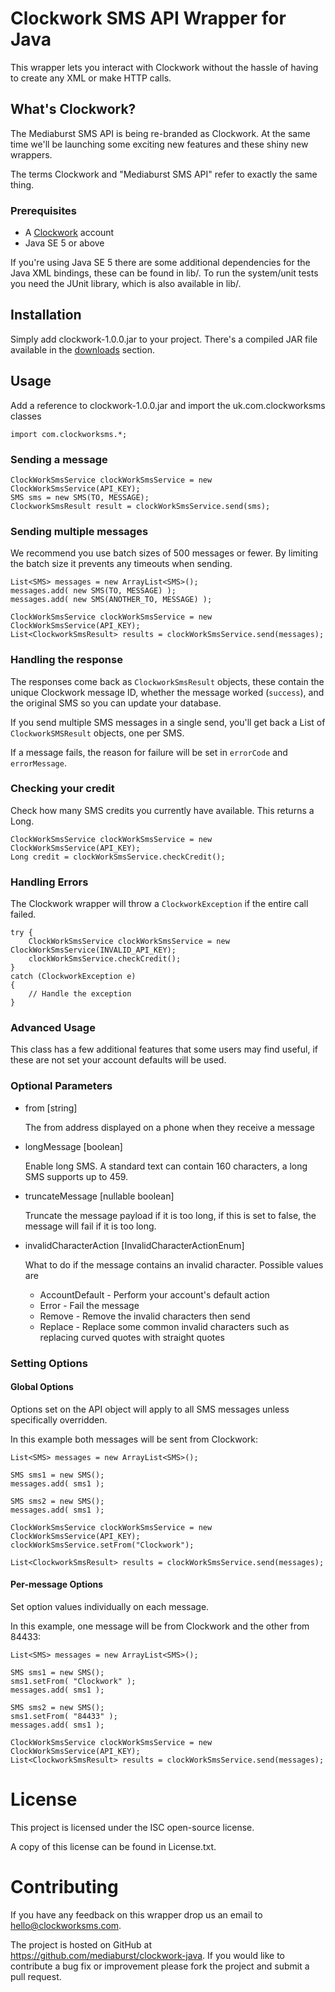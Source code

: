 # Clockwork SMS API Wrapper for Java

This wrapper lets you interact with Clockwork without the hassle of having to create any XML or make HTTP calls.

## What's Clockwork?

The Mediaburst SMS API is being re-branded as Clockwork. At the same time we'll be launching some exciting new features
and these shiny new wrappers.

The terms Clockwork and "Mediaburst SMS API" refer to exactly the same thing.

### Prerequisites

* A [Clockwork][2] account
* Java SE 5 or above

If you're using Java SE 5 there are some additional dependencies for the Java XML bindings, these can be found in lib/. To run the system/unit tests you need the JUnit library, which is also available in lib/.

## Installation

Simply add clockwork-1.0.0.jar to your project. There's a compiled JAR file available in the [downloads][3] section.

## Usage

Add a reference to clockwork-1.0.0.jar and import the uk.com.clockworksms classes

    import com.clockworksms.*;

### Sending a message
    
	ClockWorkSmsService clockWorkSmsService = new ClockWorkSmsService(API_KEY);
	SMS sms = new SMS(TO, MESSAGE);			
	ClockworkSmsResult result = clockWorkSmsService.send(sms);

### Sending multiple messages

We recommend you use batch sizes of 500 messages or fewer. By limiting the batch size it prevents any timeouts when sending.

	List<SMS> messages = new ArrayList<SMS>();
	messages.add( new SMS(TO, MESSAGE) );
	messages.add( new SMS(ANOTHER_TO, MESSAGE) );
			
	ClockWorkSmsService clockWorkSmsService = new ClockWorkSmsService(API_KEY);
	List<ClockworkSmsResult> results = clockWorkSmsService.send(messages);

### Handling the response

The responses come back as `ClockworkSmsResult` objects, these contain the unique Clockwork message ID, whether the message worked (`success`), and the original SMS so you can update your database.

If you send multiple SMS messages in a single send, you'll get back a List of `ClockworkSMSResult` objects, one per SMS.

If a message fails, the reason for failure will be set in `errorCode` and `errorMessage`.  

### Checking your credit

Check how many SMS credits you currently have available. This returns a Long.

    ClockWorkSmsService clockWorkSmsService = new ClockWorkSmsService(API_KEY);			
    Long credit = clockWorkSmsService.checkCredit();
    
### Handling Errors

The Clockwork wrapper will throw a `ClockworkException` if the entire call failed.

	try {
		ClockWorkSmsService clockWorkSmsService = new ClockWorkSmsService(INVALID_API_KEY);
		clockWorkSmsService.checkCredit();
	}
    catch (ClockworkException e)
    {
        // Handle the exception
	}
    

### Advanced Usage

This class has a few additional features that some users may find useful, if these are not set your account defaults will be used.

### Optional Parameters

*   from [string]

    The from address displayed on a phone when they receive a message

*   longMessage [boolean]  

    Enable long SMS. A standard text can contain 160 characters, a long SMS supports up to 459.

*   truncateMessage [nullable boolean]  

    Truncate the message payload if it is too long, if this is set to false, the message will fail if it is too long.

*	invalidCharacterAction [InvalidCharacterActionEnum]

	What to do if the message contains an invalid character. Possible values are
    * AccountDefault - Perform your account's default action
	* Error			 - Fail the message
	* Remove		 - Remove the invalid characters then send
	* Replace		 - Replace some common invalid characters such as replacing curved quotes with straight quotes

### Setting Options

#### Global Options

Options set on the API object will apply to all SMS messages unless specifically overridden.

In this example both messages will be sent from Clockwork:

	List<SMS> messages = new ArrayList<SMS>();
			
	SMS sms1 = new SMS();
	messages.add( sms1 );
			
	SMS sms2 = new SMS();
    messages.add( sms1 );
	
	ClockWorkSmsService clockWorkSmsService = new ClockWorkSmsService(API_KEY);
    clockWorkSmsService.setFrom("Clockwork");

	List<ClockworkSmsResult> results = clockWorkSmsService.send(messages);
        
#### Per-message Options

Set option values individually on each message.

In this example, one message will be from Clockwork and the other from 84433:

	List<SMS> messages = new ArrayList<SMS>();
			
	SMS sms1 = new SMS();
	sms1.setFrom( "Clockwork" );
	messages.add( sms1 );
			
	SMS sms2 = new SMS();
	sms1.setFrom( "84433" );
	messages.add( sms1 );
			
	ClockWorkSmsService clockWorkSmsService = new ClockWorkSmsService(API_KEY);
	List<ClockworkSmsResult> results = clockWorkSmsService.send(messages);


# License

This project is licensed under the ISC open-source license.

A copy of this license can be found in License.txt.

# Contributing

If you have any feedback on this wrapper drop us an email to hello@clockworksms.com.

The project is hosted on GitHub at https://github.com/mediaburst/clockwork-java.
If you would like to contribute a bug fix or improvement please fork the project 
and submit a pull request.

[1]: https://nuget.org/packages/Clockwork/
[2]: http://www.clockworksms.com/
[3]: https://github.com/mediaburst/clockwork-java/downloads/